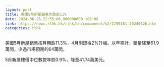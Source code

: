 ```yaml
---
layout: post
title: 美國5月新屋銷售大跌逾11%
date: 2024-06-26 22:55:08.000000000 +08:00
link: https://news.rthk.hk/rthk/ch/component/k2/1759181-20240626.htm
categories: rthk
---
```


美國5月新屋銷售按月轉跌11.3%，4月則錄得2%升幅。以年率計，銷量降至61.9萬間，少過市場預期的64萬間。

5月新屋樓價中位數按年跌0.9%，降至41.74萬美元。
